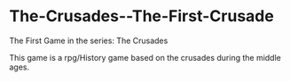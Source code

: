 The-Crusades--The-First-Crusade
===============================

The First Game in the series: The Crusades

This game is a rpg/History game based on the crusades during the middle ages. 
